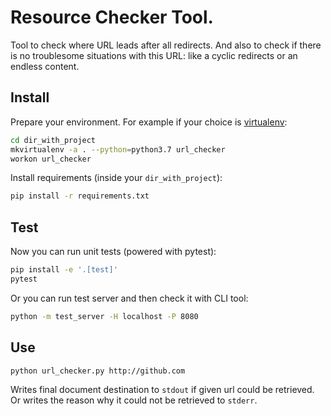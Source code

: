 # Resource Checker Tool.

Tool to check where URL leads after all redirects. And also to check if there is no troublesome situations with this URL: like a cyclic redirects or an endless content.

## Install

Prepare your environment. For example if your choice is [virtualenv](https://virtualenvwrapper.readthedocs.io/en/latest/):
```bash
cd dir_with_project
mkvirtualenv -a . --python=python3.7 url_checker
workon url_checker
```
Install requirements (inside your `dir_with_project`):
```bash
pip install -r requirements.txt
```

## Test

Now you can run unit tests (powered with pytest):
```bash
pip install -e '.[test]'
pytest
```

Or you can run test server and then check it with CLI tool:
```bash
python -m test_server -H localhost -P 8080
```

## Use

```bash
python url_checker.py http://github.com
```
Writes final document destination to `stdout` if given url could be retrieved. Or writes the reason why it could not be retrieved to `stderr`.